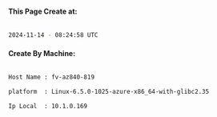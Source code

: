 
   
#### This Page Create at:

```bash

2024-11-14 - 08:24:58 UTC

```

#### Create By Machine:

```bash

Host Name : fv-az840-819

platform  : Linux-6.5.0-1025-azure-x86_64-with-glibc2.35

Ip Local  : 10.1.0.169

```

